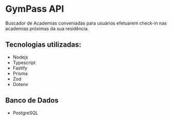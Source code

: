 # GymPass API
Buscador de Academias conveniadas para usuários efetuarem check-in nas academias próximas da sua residência.

## Tecnologias utilizadas:
- Nodejs
- Typescript
- Fastify
- Prisma
- Zod
- Dotenv

## Banco de Dados
- PostgreSQL